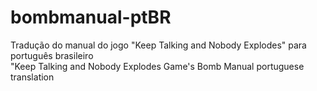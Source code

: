 # bombmanual-ptBR
Tradução do manual do jogo "Keep Talking and Nobody Explodes" para português brasileiro  
"Keep Talking and Nobody Explodes Game's Bomb Manual portuguese translation
